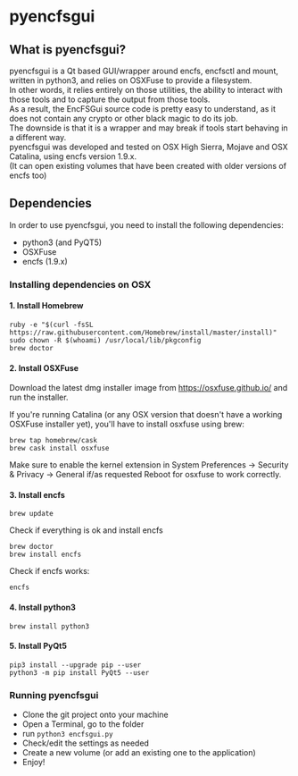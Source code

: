 # pyencfsgui

## What is pyencfsgui?

pyencfsgui is a Qt based GUI/wrapper around encfs, encfsctl and mount, written in python3, and relies on OSXFuse to provide a filesystem.<br>
In other words, it relies entirely on those utilities, the ability to interact with those tools and to capture the output from those tools.<br>
As a result, the EncFSGui source code is pretty easy to understand, as it does not contain any crypto or other black magic to do its job.<br>
The downside is that it is a wrapper and may break if tools start behaving in a different way.<br>
pyencfsgui was developed and tested on OSX High Sierra, Mojave and OSX Catalina, using encfs version 1.9.x. <br>
(It can open existing volumes that have been created with older versions of encfs too)

## Dependencies

In order to use pyencfsgui, you need to install the following dependencies:

- python3 (and PyQT5)
- OSXFuse
- encfs (1.9.x)



### Installing dependencies on OSX

#### 1. Install Homebrew

  ```
  ruby -e "$(curl -fsSL https://raw.githubusercontent.com/Homebrew/install/master/install)"
  sudo chown -R $(whoami) /usr/local/lib/pkgconfig
  brew doctor
  ```

#### 2. Install OSXFuse

  Download the latest dmg installer image from https://osxfuse.github.io/ and run the installer.

  If you're running Catalina (or any OSX version that doesn't have a working OSXFuse installer yet), you'll have to install osxfuse using brew:

  ```
  brew tap homebrew/cask
  brew cask install osxfuse
  ```

  Make sure to enable the kernel extension in System Preferences → Security & Privacy → General  if/as requested
  Reboot for osxfuse to work correctly.

#### 3. Install encfs

  ```
  brew update
  ``` 

 Check if everything is ok and install encfs

  ```
  brew doctor
  brew install encfs
  ```

  Check if encfs works:
  ```
  encfs    
  ```

#### 4. Install python3
  ```
  brew install python3
  ```

#### 5. Install PyQt5
  ```
  pip3 install --upgrade pip --user
  python3 -m pip install PyQt5 --user
  ```


### Running pyencfsgui

- Clone the git project onto your machine
- Open a Terminal, go to the folder
- run `python3 encfsgui.py`
- Check/edit the settings as needed
- Create a new volume (or add an existing one to the application)
- Enjoy!
